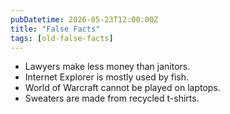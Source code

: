 ```yaml
---
pubDatetime: 2026-05-23T12:00:00Z
title: "False Facts"
tags: [old-false-facts]
---
```


- Lawyers make less money than janitors.
- Internet Explorer is mostly used by fish.
- World of Warcraft cannot be played on laptops.
- Sweaters are made from recycled t-shirts.
